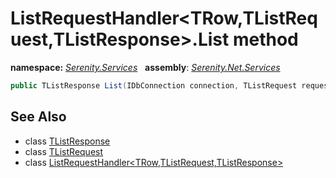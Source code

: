 # ListRequestHandler&lt;TRow,TListRequest,TListResponse&gt;.List method
**namespace:** *[Serenity.Services](../../README.md#serenity.services-namespace)*   **assembly**: *[Serenity.Net.Services](../../README.md)*

```csharp
public TListResponse List(IDbConnection connection, TListRequest request)
```

## See Also

* class [TListResponse](../Serenity.Net.Services/../ListRequestHandler-3.TListResponse.md)
* class [TListRequest](../Serenity.Net.Services/../ListRequestHandler-3.TListRequest.md)
* class [ListRequestHandler&lt;TRow,TListRequest,TListResponse&gt;](../ListRequestHandler-3.md)